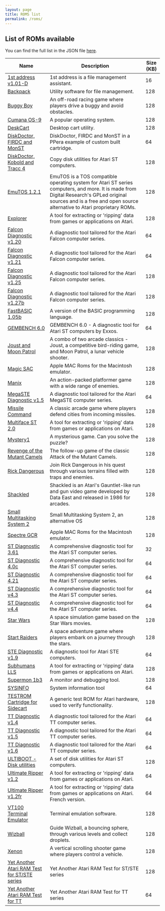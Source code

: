 ```yaml
---
layout: page
title: ROMS list
permalink: /roms/
---
```


## List of ROMs available

You can find the full list in the JSON file [here](https://roms.sidecart.xyz/roms.json).

| Name | Description | Size (KB) |
| --- | --- | --- |
| [1st address v1.01-D](https://roms.sidecart.xyz/1st%20address%20v1.01-D.bin) | 1st address is a file management assistant. | 16 |
| [Backpack](https://roms.sidecart.xyz/backpack.stc) | Utility software for file management. | 128 |
| [Buggy Boy](https://roms.sidecart.xyz/Buggy%20Boy.img) | An off-road racing game where players drive a buggy and avoid obstacles. | 128 |
| [Cumana OS-9](https://roms.sidecart.xyz/cumana%20OS-9.stc) | A popular operating system. | 128 |
| [DeskCart](https://roms.sidecart.xyz/DeskCart.stc) | Desktop cart utility. | 128 |
| [DiskDoctor, FIRDC and MonST](https://roms.sidecart.xyz/CA3F_1W.BIN) | DiskDoctor, FIRDC and MonST in a PPera example of custom built cartridge. | 64 |
| [DiskDoctor, Kobold and Tracc 4](https://roms.sidecart.xyz/CARD1.STC) | Copy disk utilities for Atari ST computers. | 128 |
| [EmuTOS 1.2.1](https://roms.sidecart.xyz/etoscart.img) | EmuTOS is a TOS compatible operating system for Atari ST series computers, and more. It is made from Digital Research's GPLed original sources and is a free and open source alternative to Atari proprietary ROMs. | 128 |
| [Explorer](https://roms.sidecart.xyz/explorer%200.28.stc) | A tool for extracting or 'ripping' data from games or applications on Atari. | 128 |
| [Falcon Diagnostic v1.20](https://roms.sidecart.xyz/Falcon%20Diagnostic%20v1.20.bin) | A diagnostic tool tailored for the Atari Falcon computer series. | 64 |
| [Falcon Diagnostic v1.21](https://roms.sidecart.xyz/Falcon%20Diagnostic%20v1.21.bin) | A diagnostic tool tailored for the Atari Falcon computer series. | 64 |
| [Falcon Diagnostic v1.25](https://roms.sidecart.xyz/Falcon%20Diagnostic%20v1.25.bin) | A diagnostic tool tailored for the Atari Falcon computer series. | 128 |
| [Falcon Diagnostic v1.27b](https://roms.sidecart.xyz/Falcon%20Diagnostic%20v1.27b.bin) | A diagnostic tool tailored for the Atari Falcon computer series. | 128 |
| [FastBASIC 1.05b](https://roms.sidecart.xyz/FastBASIC%201.05b.stc) | A version of the BASIC programming language. | 128 |
| [GEMBENCH 6.0](https://roms.sidecart.xyz/GB6.STC) | GEMBENCH 6.0 - A diagnostic tool for Atari ST computers by Exxos. | 64 |
| [Joust and Moon Patrol](https://roms.sidecart.xyz/Joust%20and%20Moon%20Patrol.STC) | A combo of two arcade classics - Joust, a competitive bird-riding game, and Moon Patrol, a lunar vehicle shooter. | 128 |
| [Magic SAC](https://roms.sidecart.xyz/Magic%20SAC.stc) | Apple MAC Roms for the Macintosh emulator. | 128 |
| [Manix](https://roms.sidecart.xyz/Manix.STC) | An action-packed platformer game with a wide range of enemies. | 128 |
| [MegaSTE Diagnostic v1.5](https://roms.sidecart.xyz/MegaSTE%20Diagnostic%20v1.5.bin) | A diagnostic tool tailored for the Atari MegaSTE computer series. | 64 |
| [Missile Command](https://roms.sidecart.xyz/Missile%20Command.STC) | A classic arcade game where players defend cities from incoming missiles. | 128 |
| [Multiface ST 2.0](https://roms.sidecart.xyz/Multiface%20ST%202.0.stc) | A tool for extracting or 'ripping' data from games or applications on Atari. | 128 |
| [Mystery1](https://roms.sidecart.xyz/Mystery1.stc) | A mysterious game. Can you solve the puzzle? | 128 |
| [Revenge of the Mutant Camels](https://roms.sidecart.xyz/REVCART.STC) | The follow-up game of the classic Attack of the Mutant Camels. | 128 |
| [Rick Dangerous](https://roms.sidecart.xyz/Rick%20Dangerous.STC) | Join Rick Dangerous in his quest through various terrains filled with traps and enemies. | 128 |
| [Shackled](https://roms.sidecart.xyz/Shackled.bin) | Shackled is an Atari's Gauntlet-like run and gun video game developed by Data East and released in 1986 for arcades. | 128 |
| [Small Multitasking System 2](https://roms.sidecart.xyz/SMS2.stc) | Small Multitasking System 2, an alternative OS | 128 |
| [Spectre GCR](https://roms.sidecart.xyz/Spectre%20GCR.stc) | Apple MAC Roms for the Macintosh emulator. | 128 |
| [ST Diagnostic 3.61](https://roms.sidecart.xyz/ST%20Diagnostic%203.61.img) | A comprehensive diagnostic tool for the Atari ST computer series. | 32 |
| [ST Diagnostic 4.0c](https://roms.sidecart.xyz/ST%20Diagnostic%204.0c.bin) | A comprehensive diagnostic tool for the Atari ST computer series. | 64 |
| [ST Diagnostic 4.21](https://roms.sidecart.xyz/ST%20Diagnostic%204.21.bin) | A comprehensive diagnostic tool for the Atari ST computer series. | 64 |
| [ST Diagnostic v4.3](https://roms.sidecart.xyz/ST%20Diagnostic%20v4.3.bin) | A comprehensive diagnostic tool for the Atari ST computer series. | 64 |
| [ST Diagnostic v4.4](https://roms.sidecart.xyz/ST%20Diagnostic%20v4.4.bin) | A comprehensive diagnostic tool for the Atari ST computer series. | 64 |
| [Star Wars](https://roms.sidecart.xyz/Star%20Wars.STC) | A space simulation game based on the Star Wars movies. | 128 |
| [Start Raiders](https://roms.sidecart.xyz/Start%20Raiders.STC) | A space adventure game where players embark on a journey through the stars. | 128 |
| [STE Diagnostic v1.9](https://roms.sidecart.xyz/STE%20Test%20v1.9.img) | A diagnostic tool for Atari STE computers. | 64 |
| [Subhumans LLS](https://roms.sidecart.xyz/Subhumans%20LLS.stc) | A tool for extracting or 'ripping' data from games or applications on Atari. | 128 |
| [Supermon 1b3](https://roms.sidecart.xyz/Supermon%201b3.stc) | A monitor and debugging tool. | 128 |
| [SYSINFO](https://roms.sidecart.xyz/SYSINFO.STC) | System information tool | 64 |
| [TESTROM Cartridge for Sidecart](https://roms.sidecart.xyz/TESTROM.BIN) | A generic test ROM for Atari hardware, used to verify functionality. | 128 |
| [TT Diagnostic v1.4](https://roms.sidecart.xyz/TT%20Diagnostic%20v1.4.bin) | A diagnostic tool tailored for the Atari TT computer series. | 64 |
| [TT Diagnostic v1.5](https://roms.sidecart.xyz/TT%20Diagnostic%20v1.5.bin) | A diagnostic tool tailored for the Atari TT computer series. | 64 |
| [TT Diagnostic v1.6](https://roms.sidecart.xyz/TT%20Diagnostic%20v1.6.bin) | A diagnostic tool tailored for the Atari TT computer series. | 64 |
| [ULTIBOOT - Disk utilities](https://roms.sidecart.xyz/ULTIBOOT.STC) | A set of disk utilities for Atari ST computers. | 128 |
| [Ultimate Ripper v1.2](https://roms.sidecart.xyz/Ultimate%20Ripper%20v1.2.img) | A tool for extracting or 'ripping' data from games or applications on Atari. | 64 |
| [Ultimate Ripper v1.2fr](https://roms.sidecart.xyz/Ultimate%20Ripper%201.2fr.bin) | A tool for extracting or 'ripping' data from games or applications on Atari. French version. | 64 |
| [VT100 Terminal Emulator](https://roms.sidecart.xyz/VT100.stc) | Terminal emulation software. | 128 |
| [Wizball](https://roms.sidecart.xyz/Wizball.STC) | Guide Wizball, a bouncing sphere, through various levels and collect droplets. | 128 |
| [Xenon](https://roms.sidecart.xyz/Xenon.STC) | A vertical scrolling shooter game where players control a vehicle. | 128 |
| [Yet Another Atari RAM Test for ST/STE series](https://roms.sidecart.xyz/YAART_ST.STC) | Yet Another Atari RAM Test for ST/STE series | 128 |
| [Yet Another Atari RAM Test for TT](https://roms.sidecart.xyz/YAART_TT.STC) | Yet Another Atari RAM Test for TT series | 64 |
